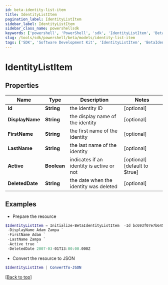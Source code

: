 ```yaml
---
id: beta-identity-list-item
title: IdentityListItem
pagination_label: IdentityListItem
sidebar_label: IdentityListItem
sidebar_class_name: powershellsdk
keywords: ['powershell', 'PowerShell', 'sdk', 'IdentityListItem', 'BetaIdentityListItem'] 
slug: /tools/sdk/powershell/beta/models/identity-list-item
tags: ['SDK', 'Software Development Kit', 'IdentityListItem', 'BetaIdentityListItem']
---
```



# IdentityListItem

## Properties

Name | Type | Description | Notes
------------ | ------------- | ------------- | -------------
**Id** | **String** | the identity ID | [optional] 
**DisplayName** | **String** | the display name of the identity | [optional] 
**FirstName** | **String** | the first name of the identity | [optional] 
**LastName** | **String** | the last name of the identity | [optional] 
**Active** | **Boolean** | indicates if an identity is active or not | [optional] [default to $true]
**DeletedDate** | **String** | the date when the identity was deleted | [optional] 

## Examples

- Prepare the resource
```powershell
$IdentityListItem = Initialize-BetaIdentityListItem  -Id bc693f07e7b645539626c25954c58554 `
 -DisplayName Adam Zampa `
 -FirstName Adam `
 -LastName Zampa `
 -Active true `
 -DeletedDate 2007-03-01T13:00:00.000Z
```

- Convert the resource to JSON
```powershell
$IdentityListItem | ConvertTo-JSON
```


[[Back to top]](#) 

